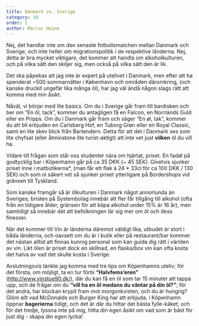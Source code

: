 ```yaml
---
title: Danmark vs. Sverige
category: 10
order: 1
author: Marcus Heine
---
```


Nej, det handlar inte om den senaste fotbollsmatchen mellan Danmark och Sverige, och inte heller om migrationspolitik i de respektive länderna. Nej, detta är bra mycket viktigare, det kommer att handla om alkoholkulturen, och på vilka sätt den skiljer sig, men också på vilka sätt den är lik.

Det ska påpekas att jag inte är expert på utelivet i Danmark, men efter att ha spenderat ~500 sommarnätter i København och områden däromkring, (och kanske druckit ungefär lika många öl), har jag väl ändå någon slags rätt att komma med min åsikt.

Nåväl, vi börjar med lite basics. Om du i Sverige går fram till bardisken och ber om “En öl, tack”, kommer du antagligen få en Falcon, en Norrlands Guld eller en Pripps. Om du i Danmark går fram och säger “En øl, tak”, kommer du att bli erbjuden en Carlsberg Hof, en Tuborg Grøn eller en Royal Classic, samt en lite skev blick från Bartendern. Detta för att det i Danmark ses som lite ohyfsat (eller åtminstone lite turist-aktigt) att inte vet just __vilken__ öl du vill ha.

Vidare till frågan som står oss studenter nära om hjärtat, priset. En fadøl på godtycklig bar i Köpenhamn går på ca 35 DKK (~ 45 SEK). Givetvis sjunker priset inne i matbutikerna*, (man får ett flak á 24 * 33cl för ca 100 DKK / 130 SEK) och som ni säkert vet så sjunker priset ytterligare på Bordershops vid gränsen till Tyskland.

Som kanske framgår så är ölkulturen i Danmark något annorlunda än Sveriges; bristen på Systembolag innebär att fler får tillgång till alkohol (ofta från en tidigare ålder, gränsen för att köpa alkohol under 15% är 16 år), men samtidigt så innebär det att befolkningen lär sig mer om öl och dess finesser.

När det kommer till Vin är länderna däremot väldigt lika, utbudet är stort i båda länderna, och oavsett om du är i butik eller på restaurant/bar kommer det nästan alltid att finnas kunnig personal som kan guida dig rätt i världen av vin. Likt ölen är priset dock en skillnad, en flaska/box vin kan ofta kosta det halva av vad det skulle kosta i Sverige.

Avslutningsvis tänkte jag komma med tre tips om Köpenhamns uteliv; för det första, om möjligt, ta en tur förbi __“Halvfems’eren”__ (http://www.vinstue90.dk/), där du kan få en öl som tar 15 minuter att tappa upp, och de frågar om du **“vill ha en öl medans du väntar på din öl?”**; för det andra, har klockan krypit fram mot morgonkvisten, och du är hungrig? Glöm allt vad McDonalds och Burger King har att erbjuda, i Köpenhamn öppnar __bagerierna__ tidigt, och det är där du hittar det bästa fylle-käket; och för det tredje, lyssna inte på mig, hitta din egen åsikt om vad som är bäst för just dig - skapa din egen lycka!
